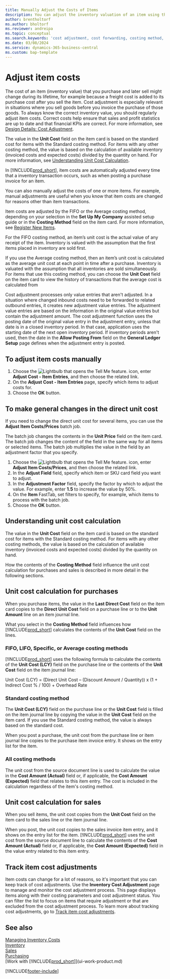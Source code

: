 ```yaml
---
title: Manually Adjust the Costs of Items
description: You can adjust the inventory valuation of an item using the FIFO or Average costing methods when the costs of products change.
author: brentholtorf
ms.author: bholtorf
ms.reviewer: andreipa
ms.topic: conceptual
ms.search.keywords: 'cost adjustment, cost forwarding, costing method, inventory valuation, costing'
ms.date: 03/08/2024
ms.service: dynamics-365-business-central
ms.custom: bap-template
---
```

# <a name="adjust-item-costs"></a>Adjust item costs

The cost of an item (inventory value) that you purchase and later sell might change during its lifetime, for example because a freight cost is added to its purchase cost after you sell the item. Cost adjustment is especially relevant in situations where you sell goods before you invoice the purchase of those goods. To always know the correct inventory value, you should regularly adjust item costs. Correct costs help ensure that sales and profit statistics are up to date and that financial KPIs are correct. For more information, see [Design Details: Cost Adjustment](design-details-cost-adjustment.md).

The value in the **Unit Cost** field on the item card is based on the standard cost for items with the Standard costing method. For items with any other costing method, the value is based on the calculation of available inventory (invoiced costs and expected costs) divided by the quantity on hand. For more information, see [Understanding Unit Cost Calculation](inventory-how-adjust-item-costs.md#understanding-unit-cost-calculation).

In [!INCLUDE[prod_short](includes/prod_short.md)], item costs are automatically adjusted every time that a inventory transaction occurs, such as when posting a purchase invoice for an item.

You can also manually adjust the costs of one or more items. For example, manual adjustments are useful when you know that item costs are changed for reasons other than item transactions.

Item costs are adjusted by the FIFO or the Average costing method, depending on your selection in the **Set Up My Company** assisted setup guide or in the **Costing Method** field on the item card. For more information, see [Register New Items](inventory-how-register-new-items.md).  

For the FIFO costing method, an item’s unit cost is the actual value of any receipt of the item. Inventory is valued with the assumption that the first items placed in inventory are sold first.

If you use the Average costing method, then an item’s unit cost is calculated as the average unit cost at each point in time after a purchase. Inventory is valuated with the assumption that all inventories are sold simultaneously. For items that use this costing method, you can choose the **Unit Cost** field on the item card to view the history of transactions that the average cost is calculated from

Cost adjustment processes only value entries that aren't adjusted. In a situation where changed inbound costs need to be forwarded to related outbound entries, it creates new adjustment value entries. The adjustment value entries are based on the information in the original value entries but contain the adjustment amount. The cost adjustment function uses the posting date of the original value entry in the adjustment entry, unless that date is in a closed inventory period. In that case, application uses the starting date of the next open inventory period. If inventory periods aren't used, then the date in the **Allow Posting From** field on the **General Ledger Setup** page defines when the adjustment entry is posted.

## <a name="to-adjust-item-costs-manually"></a>To adjust item costs manually

1. Choose the ![Lightbulb that opens the Tell Me feature.](media/ui-search/search_small.png "Tell me what you want to do") icon, enter **Adjust Cost - Item Entries**, and then choose the related link.
2. On the **Adjust Cost - Item Entries** page, specify which items to adjust costs for.
3. Choose the **OK** button.

## <a name="to-make-general-changes-in-the-direct-unit-cost"></a>To make general changes in the direct unit cost

If you need to change the direct unit cost for several items, you can use the **Adjust Item Costs/Prices** batch job.  

The batch job changes the contents in the **Unit Price** field on the item card. The batch job changes the content of the field in the same way for all items or selected items. The batch job multiplies the value in the field by an adjustment factor that you specify.  

1. Choose the ![Lightbulb that opens the Tell Me feature.](media/ui-search/search_small.png "Tell me what you want to do") icon, enter **Adjust Item Costs/Prices**, and then choose the related link.  
2. In the **Adjust Field** field, specify which item or SKU card field you want to adjust.  
3. In the **Adjustment Factor** field, specify the factor by which to adjust the value. For example, enter **1.5** to increase the value by 50%.  
4. On the **Item** FastTab, set filters to specify, for example, which items to process with the batch job.  
5. Choose the **OK** button.  

## <a name="understanding-unit-cost-calculation"></a>Understanding unit cost calculation

The value in the **Unit Cost** field on the item card is based on the standard cost for items with the Standard costing method. For items with any other costing methods, the value is based on the calculation of available inventory (invoiced costs and expected costs) divided by the quantity on hand.  

How the contents of the **Costing Method** field influence the unit cost calculation for purchases and sales is described in more detail in the following sections.  

## <a name="unit-cost-calculation-for-purchases"></a>Unit cost calculation for purchases

When you purchase items, the value in the **Last Direct Cost** field on the item card copies to the **Direct Unit Cost** field on a purchase line or to the **Unit Amount** line on an item journal line.  

What you select in the **Costing Method** field influences how [!INCLUDE[prod_short](includes/prod_short.md)] calculates the contents of the **Unit Cost** field on the lines.  

### <a name="fifo-lifo-specific-or-average-costing-methods"></a>FIFO, LIFO, Specific, or Average costing methods

[!INCLUDE[prod_short](includes/prod_short.md)] uses the following formula to calculate the contents of the **Unit Cost (LCY)** field on the purchase line or the contents of the **Unit Cost** field on the item journal line:  

Unit Cost (LCY) = (Direct Unit Cost – (Discount Amount / Quantity)) x (1 + Indirect Cost % / 100) + Overhead Rate  

### <a name="standard-costing-method"></a>Standard costing method

The **Unit Cost (LCY)** field on the purchase line or the **Unit Cost** field is filled on the item journal line by copying the value in the **Unit Cost** field on the item card. If you use the Standard costing method, the value is always based on the standard cost.  

When you post a purchase, the unit cost from the purchase line or item journal line copies to the purchase item invoice entry. It shows on the entry list for the item.  

### <a name="all-costing-methods"></a>All costing methods

The unit cost from the source document line is used to calculate the value in the **Cost Amount (Actual)** field or, if applicable, the **Cost Amount (Expected)** field that relates to this item entry. The cost is included in the calculation regardless of the item's costing method.  

## <a name="unit-cost-calculation-for-sales"></a>Unit cost calculation for sales

When you sell items, the unit cost copies from the **Unit Cost** field on the item card to the sales line or the item journal line.  

When you post, the unit cost copies to the sales invoice item entry, and it shows on the entry list for the item. [!INCLUDE[prod_short](includes/prod_short.md)] uses the unit cost from the source document line to calculate the contents of the **Cost Amount (Actual)** field or, if applicable, the **Cost Amount (Expected)** field in the value entry related to this item entry.  

## <a name="track-item-cost-adjustments"></a>Track item cost adjustments

Item costs can change for a lot of reasons, so it's important that you can keep track of cost adjustments. Use the **Inventory Cost Adjustment** page to manage and monitor the cost adjustment process. This page displays items along with their costing parameters and cost adjustment status. You can filter the list to focus on items that require adjustment or that are excluded from the cost adjustment process. To learn more about tracking cost adjustments, go to [Track item cost adjustments](finance-track-inventory-costs.md).

## <a name="see-also"></a>See also

[Managing Inventory Costs](finance-manage-inventory-costs.md)  
[Inventory](inventory-manage-inventory.md)  
[Sales](sales-manage-sales.md)  
[Purchasing](purchasing-manage-purchasing.md)  
[Work with [!INCLUDE[prod_short](includes/prod_short.md)]](ui-work-product.md)

[!INCLUDE[footer-include](includes/footer-banner.md)]
